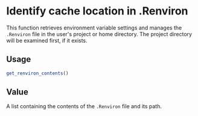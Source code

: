 # Identify cache location in .Renviron

This function retrieves environment variable settings and manages the
`.Renviron` file in the user's project or home directory. The project
directory will be examined first, if it exists.

## Usage

``` r
get_renviron_contents()
```

## Value

A list containing the contents of the `.Renviron` file and its path.
